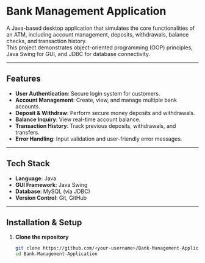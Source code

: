 # Bank Management Application

A Java-based desktop application that simulates the core functionalities of an ATM, including account management, deposits, withdrawals, balance checks, and transaction history.  
This project demonstrates object-oriented programming (OOP) principles, Java Swing for GUI, and JDBC for database connectivity.

---

## Features

- **User Authentication**: Secure login system for customers.
- **Account Management**: Create, view, and manage multiple bank accounts.
- **Deposit & Withdraw**: Perform secure money deposits and withdrawals.
- **Balance Inquiry**: View real-time account balance.
- **Transaction History**: Track previous deposits, withdrawals, and transfers.
- **Error Handling**: Input validation and user-friendly error messages.

---

## Tech Stack

- **Language**: Java  
- **GUI Framework**: Java Swing  
- **Database**: MySQL (via JDBC)  
- **Version Control**: Git, GitHub

---

## Installation & Setup

1. **Clone the repository**  
   ```bash
   git clone https://github.com/<your-username>/Bank-Management-Application.git
   cd Bank-Management-Application

